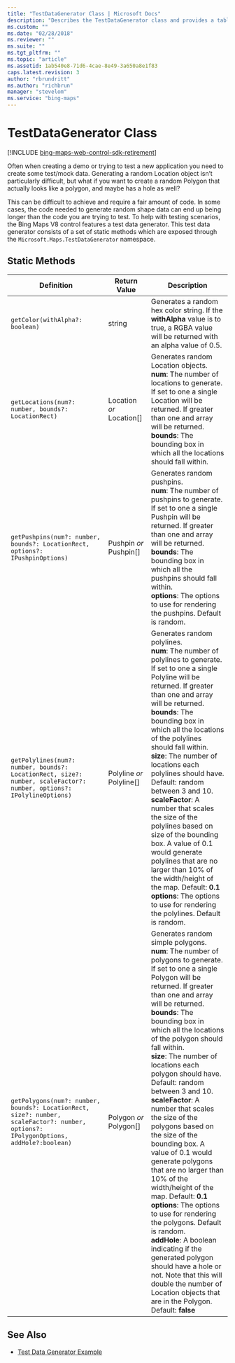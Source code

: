 ```yaml
---
title: "TestDataGenerator Class | Microsoft Docs"
description: "Describes the TestDataGenerator class and provides a table that outlines the return value and description for various static method definitions."
ms.custom: ""
ms.date: "02/28/2018"
ms.reviewer: ""
ms.suite: ""
ms.tgt_pltfrm: ""
ms.topic: "article"
ms.assetid: 1ab540e8-71d6-4cae-8e49-3a650a8e1f83
caps.latest.revision: 3
author: "rbrundritt"
ms.author: "richbrun"
manager: "stevelom"
ms.service: "bing-maps"
---
```


# TestDataGenerator Class

[!INCLUDE [bing-maps-web-control-sdk-retirement](../../includes/bing-maps-web-control-sdk-retirement.md)]

Often when creating a demo or trying to test a new application you need to create some test/mock data.  Generating a random Location object isn’t particularly difficult, but what if you want to create a random Polygon that actually looks like a polygon, and maybe has a hole as well? 

This can be difficult to achieve and require a fair amount of code. In some cases, the code needed to generate random shape data can end up being longer than the code you are trying to test. To help with testing scenarios, the Bing Maps V8 control features a test data generator. This test data generator consists of a set of static methods which are exposed through the `Microsoft.Maps.TestDataGenerator` namespace.

## Static Methods

Definition                                                                      | Return Value                 | Description
------------------------------------------------------------------------------- | ---------------------------- | -----------------------------------
`getColor(withAlpha?: boolean)`                                                   | string                       | Generates a random hex color string. If the **withAlpha** value is to true, a RGBA value will be returned with an alpha value of 0.5.
`getLocations(num?: number, bounds?: LocationRect)`                               | Location _or_ Location[]     | Generates random Location objects.<br/>**num**: The number of locations to generate. If set to one a single Location will be returned. If greater than one and array will be returned.<br/>**bounds**: The bounding box in which all the locations should fall within.
`getPushpins(num?: number, bounds?: LocationRect, options?: IPushpinOptions)`     | Pushpin _or_ Pushpin[]       | Generates random pushpins.<br/>**num**: The number of pushpins to generate. If set to one a single Pushpin will be returned. If greater than one and array will be returned.<br/>**bounds**: The bounding box in which all the pushpins should fall within.<br/>**options**: The options to use for rendering the pushpins. Default is random.
`getPolylines(num?: number, bounds?: LocationRect, size?: number, scaleFactor?: number, options?: IPolylineOptions)`            | Polyline _or_ Polyline[]   | Generates random polylines.<br/>**num**: The number of polylines to generate. If set to one a single Polyline will be returned. If greater than one and array will be returned.<br/>**bounds**: The bounding box in which all the locations of the polylines should fall within.<br/>**size**: The number of locations each polylines should have. Default: random between 3 and 10.<br/>**scaleFactor**: A number that scales the size of the polylines based on size of the bounding box. A value of 0.1 would generate polylines that are no larger than 10% of the width/height of the map. Default: **0.1**<br/>**options**: The options to use for rendering the polylines. Default is random.
`getPolygons(num?: number, bounds?: LocationRect, size?: number, scaleFactor?: number, options?: IPolygonOptions, addHole?:boolean)` | Polygon _or_ Polygon[]  | Generates random simple polygons.<br/>**num**: The number of polygons to generate. If set to one a single Polygon will be returned. If greater than one and array will be returned.<br/>**bounds**: The bounding box in which all the locations of the polygon should fall within.<br/>**size**: The number of locations each polygon should have. Default: random between 3 and 10.<br/>**scaleFactor**: A number that scales the size of the polygons based on the size of the bounding box. A value of 0.1 would generate polygons that are no larger than 10% of the width/height of the map. Default: **0.1**<br/>**options**: The options to use for rendering the polygons. Default is random.<br/>**addHole**: A boolean indicating if the generated polygon should have a hole or not. Note that this will double the number of Location objects that are in the Polygon. Default: **false**

## See Also

* [Test Data Generator Example](../map-control-concepts/test-data-generator-example.md) 